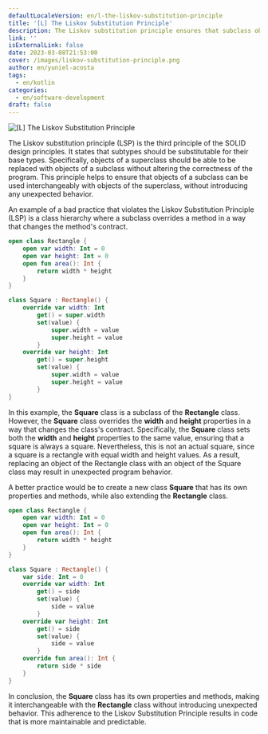 ```yaml
---
defaultLocaleVersion: en/l-the-liskov-substitution-principle
title: '[L] The Liskov Substitution Principle'
description: The Liskov substitution principle ensures that subclass objects can be used interchangeably with those of the superclass, preventing unexpected program errors. Adhering to this rule simplifies code management and increases predictability.
link: ''
isExternalLink: false
date: 2023-03-08T21:53:00
cover: /images/liskov-substitution-principle.png
author: en/yuniel-acosta
tags:
  - en/kotlin
categories:
  - en/software-development
draft: false
---
```

![\[L\] The Liskov Substitution Principle](/images/liskov-substitution-principle.png "\[L\] The Liskov Substitution Principle")

The Liskov substitution principle (LSP) is the third principle of the SOLID design principles. It states that subtypes should be substitutable for their base types. Specifically, objects of a superclass should be able to be replaced with objects of a subclass without altering the correctness of the program. This principle helps to ensure that objects of a subclass can be used interchangeably with objects of the superclass, without introducing any unexpected behavior.

An example of a bad practice that violates the Liskov Substitution Principle (LSP) is a class hierarchy where a subclass overrides a method in a way that changes the method's contract.

```kotlin
open class Rectangle {
    open var width: Int = 0
    open var height: Int = 0
    open fun area(): Int {
        return width * height
    }
}

class Square : Rectangle() {
    override var width: Int
        get() = super.width
        set(value) {
            super.width = value
            super.height = value
        }
    override var height: Int
        get() = super.height
        set(value) {
            super.width = value
            super.height = value
        }
}
```

In this example, the **Square** class is a subclass of the **Rectangle** class. However, the **Square** class overrides the **width** and **height** properties in a way that changes the class's contract. Specifically, the **Square** class sets both the **width** and **height** properties to the same value, ensuring that a square is always a square. Nevertheless, this is not an actual square, since a square is a rectangle with equal width and height values. As a result, replacing an object of the Rectangle class with an object of the Square class may result in unexpected program behavior.

A better practice would be to create a new class **Square** that has its own properties and methods, while also extending the **Rectangle** class.

```kotlin
open class Rectangle {
    open var width: Int = 0
    open var height: Int = 0
    open fun area(): Int {
        return width * height
    }
}

class Square : Rectangle() {
    var side: Int = 0
    override var width: Int
        get() = side
        set(value) {
            side = value
        }
    override var height: Int
        get() = side
        set(value) {
            side = value
        }
    override fun area(): Int {
        return side * side
    }
}
```

In conclusion, the **Square** class has its own properties and methods, making it interchangeable with the **Rectangle** class without introducing unexpected behavior. This adherence to the Liskov Substitution Principle results in code that is more maintainable and predictable.
